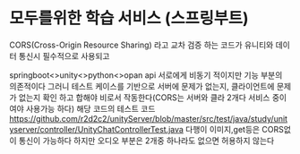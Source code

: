 # 모두를위한 학습 서비스 (스프링부트)
CORS(Cross-Origin Resource Sharing)
라고 교차 검증 하는 코드가 유니티와 데이터 통신시 필수적으로 사용되고

springboot<>unity<>python<>opan api
서로에게 비동기 적이지만 기능 부분의 의존적이다
그러니 테스트 케이스를 기반으로 서버에 문제가 없는지, 클라이언트에 문제가 없는지 확인 하고
합해야 비로서 작동한다(CORS는 서버와 클라 2개다 서비스 중이여야 사용가능 하다)
해당 코드의 테스트 코드
https://github.com/r2d2c2/unityServer/blob/master/src/test/java/study/unityserver/controller/UnityChatControllerTest.java
다행이 이미지,get등은 CORS없이 통신이 가능하다
하지만 오디오 부분은 2개중 하나라도 없으면 허용하지 않는다
